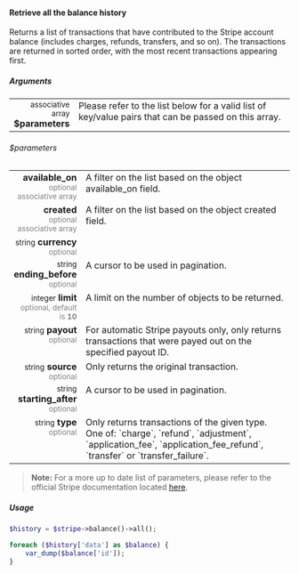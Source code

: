 #### Retrieve all the balance history

Returns a list of transactions that have contributed to the Stripe account balance (includes charges, refunds, transfers, and so on). The transactions are returned in sorted order, with the most recent transactions appearing first.

##### Arguments

<table>
    <tbody>
        <tr valign="top">
            <td width="20%" style="text-align: right">
                <small>associative array</small> <strong>$parameters</strong>
            </td>
            <td width="80%">
                Please refer to the list below for a valid list of key/value pairs that can be passed on this array.
            </td>
        </tr>
    </tbody>
</table>

###### $parameters

<table>
    <tbody>
        <tr valign="top">
            <td width="20%" style="text-align: right">
                <strong>available_on</strong><br />
                <small style="color: grey;">optional associative array</small>
            </td>
            <td width="80%">A filter on the list based on the object available_on field.</td>
        </tr>
        <tr valign="top">
            <td width="20%" style="text-align: right">
                <strong>created</strong><br />
                <small style="color: grey;">optional associative array</small>
            </td>
            <td width="80%">A filter on the list based on the object created field.</td>
        </tr>
        <tr valign="top">
            <td width="20%" style="text-align: right">
                <small>string</small> <strong>currency</strong><br />
                <small style="color: grey;">optional</small>
            </td>
            <td width="80%"></td>
        </tr>
        <tr valign="top">
            <td width="20%" style="text-align: right">
                <small>string</small> <strong>ending_before</strong><br />
                <small style="color: grey;">optional</small>
            </td>
            <td width="80%">A cursor to be used in pagination.</td>
        </tr>
        <tr valign="top">
            <td width="20%" style="text-align: right">
                <small>integer</small> <strong>limit</strong><br />
                <small style="color: grey;">optional, default is <strong>10</strong></small>
            </td>
            <td width="80%">A limit on the number of objects to be returned.</td>
        </tr>
        <tr valign="top">
            <td width="20%" style="text-align: right">
                <small>string</small> <strong>payout</strong><br />
                <small style="color: grey;">optional</small>
            </td>
            <td width="80%">For automatic Stripe payouts only, only returns transactions that were payed out on the specified payout ID.</td>
        </tr>
        <tr valign="top">
            <td width="20%" style="text-align: right">
                <small>string</small> <strong>source</strong><br />
                <small style="color: grey;">optional</small>
            </td>
            <td width="80%">Only returns the original transaction.</td>
        </tr>
        <tr valign="top">
            <td width="20%" style="text-align: right">
                <small>string</small> <strong>starting_after</strong><br />
                <small style="color: grey;">optional</small>
            </td>
            <td width="80%">A cursor to be used in pagination.</td>
        </tr>
        <tr valign="top">
            <td width="20%" style="text-align: right">
                <small>string</small> <strong>type</strong><br />
                <small style="color: grey;">optional</small>
            </td>
            <td width="80%">Only returns transactions of the given type. One of: `charge`, `refund`, `adjustment`, `application_fee`, `application_fee_refund`, `transfer` or `transfer_failure`.</td>
        </tr>
    </tbody>
</table>

> **Note:** For a more up to date list of parameters, please refer to the official Stripe documentation located [here](https://stripe.com/docs/api#balance_history).

##### Usage

```php
$history = $stripe->balance()->all();

foreach ($history['data'] as $balance) {
    var_dump($balance['id']);
}
```
